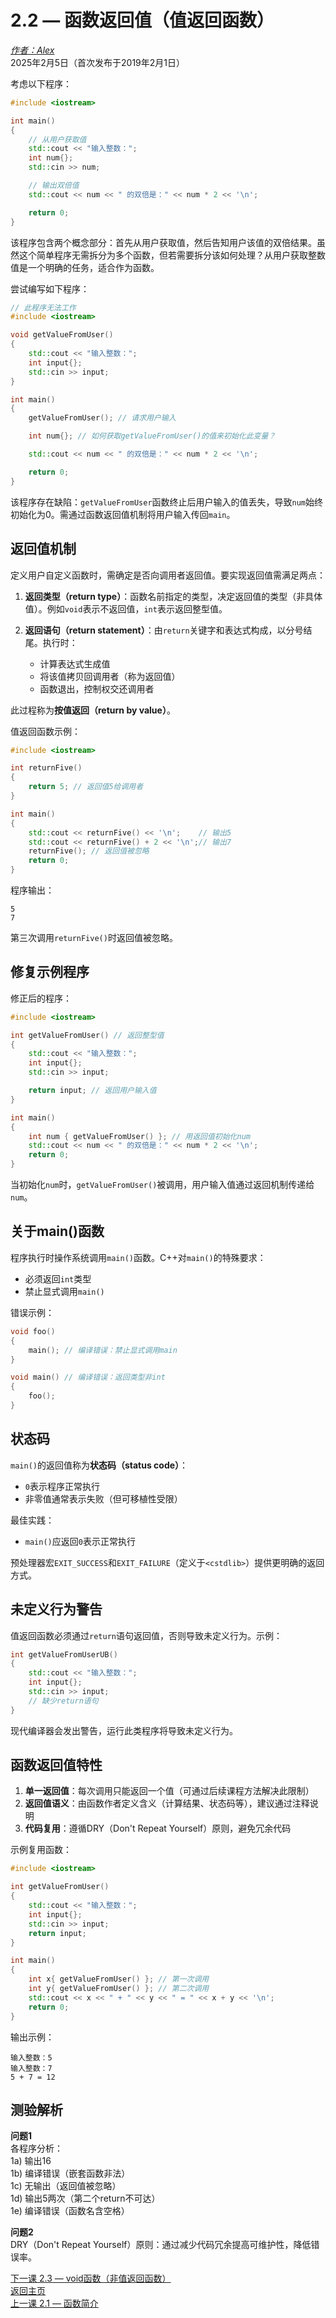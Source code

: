 2.2 — 函数返回值（值返回函数）  
==========================================================

[*作者：Alex*](https://www.learncpp.com/author/Alex/ "查看 Alex 的所有文章")  
2025年2月5日（首次发布于2019年2月1日）  

考虑以下程序：  
```cpp
#include <iostream>

int main()
{
	// 从用户获取值
	std::cout << "输入整数：";
	int num{};
	std::cin >> num;

	// 输出双倍值
	std::cout << num << " 的双倍是：" << num * 2 << '\n';

	return 0;
}
```  
该程序包含两个概念部分：首先从用户获取值，然后告知用户该值的双倍结果。虽然这个简单程序无需拆分为多个函数，但若需要拆分该如何处理？从用户获取整数值是一个明确的任务，适合作为函数。  

尝试编写如下程序：  
```cpp
// 此程序无法工作
#include <iostream>

void getValueFromUser()
{
 	std::cout << "输入整数：";
	int input{};
	std::cin >> input;  
}

int main()
{
	getValueFromUser(); // 请求用户输入

	int num{}; // 如何获取getValueFromUser()的值来初始化此变量？

	std::cout << num << " 的双倍是：" << num * 2 << '\n';

	return 0;
}
```  
该程序存在缺陷：`getValueFromUser`函数终止后用户输入的值丢失，导致`num`始终初始化为0。需通过函数返回值机制将用户输入传回`main`。  

返回值机制  
----------------  
定义用户自定义函数时，需确定是否向调用者返回值。要实现返回值需满足两点：  

1. **返回类型（return type）**：函数名前指定的类型，决定返回值的类型（非具体值）。例如`void`表示不返回值，`int`表示返回整型值。  

2. **返回语句（return statement）**：由`return`关键字和表达式构成，以分号结尾。执行时：  
   - 计算表达式生成值  
   - 将该值拷贝回调用者（称为返回值）  
   - 函数退出，控制权交还调用者  

此过程称为**按值返回（return by value）**。  

值返回函数示例：  
```cpp
#include <iostream>

int returnFive()
{
    return 5; // 返回值5给调用者
}

int main()
{
    std::cout << returnFive() << '\n';    // 输出5
    std::cout << returnFive() + 2 << '\n';// 输出7
    returnFive(); // 返回值被忽略
    return 0;
}
```  
程序输出：  
```
5
7
```  
第三次调用`returnFive()`时返回值被忽略。  

修复示例程序  
----------------  
修正后的程序：  
```cpp
#include <iostream>

int getValueFromUser() // 返回整型值
{
 	std::cout << "输入整数：";
	int input{};
	std::cin >> input;  

	return input; // 返回用户输入值
}

int main()
{
	int num { getValueFromUser() }; // 用返回值初始化num
	std::cout << num << " 的双倍是：" << num * 2 << '\n';
	return 0;
}
```  
当初始化`num`时，`getValueFromUser()`被调用，用户输入值通过返回机制传递给`num`。  

关于main()函数  
----------------  
程序执行时操作系统调用`main()`函数。C++对`main()`的特殊要求：  
- 必须返回`int`类型  
- 禁止显式调用`main()`  

错误示例：  
```cpp
void foo()
{
    main(); // 编译错误：禁止显式调用main
}

void main() // 编译错误：返回类型非int
{
    foo();
}
```  

状态码  
----------------  
`main()`的返回值称为**状态码（status code）**：  
- `0`表示程序正常执行  
- 非零值通常表示失败（但可移植性受限）  

最佳实践：  
- `main()`应返回`0`表示正常执行  

预处理器宏`EXIT_SUCCESS`和`EXIT_FAILURE`（定义于`<cstdlib>`）提供更明确的返回方式。  

未定义行为警告  
----------------  
值返回函数必须通过`return`语句返回值，否则导致未定义行为。示例：  
```cpp
int getValueFromUserUB()
{
 	std::cout << "输入整数：";
	int input{};
	std::cin >> input;
	// 缺少return语句
}
```  
现代编译器会发出警告，运行此类程序将导致未定义行为。  

函数返回值特性  
----------------  
1. **单一返回值**：每次调用只能返回一个值（可通过后续课程方法解决此限制）  
2. **返回值语义**：由函数作者定义含义（计算结果、状态码等），建议通过注释说明  
3. **代码复用**：遵循DRY（Don't Repeat Yourself）原则，避免冗余代码  

示例复用函数：  
```cpp
#include <iostream>

int getValueFromUser()
{
 	std::cout << "输入整数：";
	int input{};
	std::cin >> input;  
	return input;
}

int main()
{
    int x{ getValueFromUser() }; // 第一次调用
    int y{ getValueFromUser() }; // 第二次调用
    std::cout << x << " + " << y << " = " << x + y << '\n';
    return 0;
}
```  
输出示例：  
```
输入整数：5
输入整数：7
5 + 7 = 12
```  

测验解析  
----------------  
**问题1**  
各程序分析：  
1a) 输出16  
1b) 编译错误（嵌套函数非法）  
1c) 无输出（返回值被忽略）  
1d) 输出5两次（第二个return不可达）  
1e) 编译错误（函数名含空格）  

**问题2**  
DRY（Don't Repeat Yourself）原则：通过减少代码冗余提高可维护性，降低错误率。  

[下一课 2.3 — void函数（非值返回函数）](Chapter-2/lesson2.3-void-functions-non-value-returning-functions.md)  
[返回主页](/)  
[上一课 2.1 — 函数简介](Chapter-2/lesson2.1-introduction-to-functions.md)